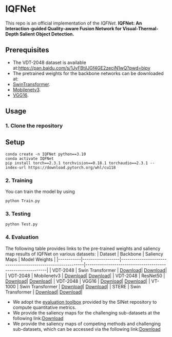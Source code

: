 # IQFNet

This repo is an official implementation of the *IQFNet*.
**IQFNet: An Interaction-guided Quality-aware Fusion Network for Visual-Thermal-Depth Salient Object Detection.**

## Prerequisites
- The VDT-2048 dataset is available at:https://pan.baidu.com/s/1JyFBtjlJGf4GE2zeciN1wQ?pwd=bipy
- The pretrained weights for the backbone networks can be downloaded at:
-  [SwinTransformer](https://pan.baidu.com/s/1lRKC_caVWzVuJwvVfsCWYg?pwd=3hj7).
-  [Mobilenetv3](https://pan.baidu.com/s/1PDAgND6AxwZHUFlkx2KOTg?pwd=a4c8).
-  [VGG16]([https://example.com](https://pan.baidu.com/s/1QA7IPUp2su2a9QXYiB4GBg?pwd=46ts)).

## Usage

### 1. Clone the repository
## Setup
```
conda create -n IQFNet python==3.10
conda activate IQFNet
pip install torch==2.3.1 torchvision==0.18.1 torchaudio==2.3.1 --index-url https://download.pytorch.org/whl/cu118
```
### 2. Training
You can train the model by using 
```
python Train.py
```

### 3. Testing
```
python Test.py
```

### 4. Evaluation
The following table provides links to the pre-trained weights and saliency map results of IQFNet on various datasets:
| Dataset   | Backbone         | Saliency Maps                                             | Model Weights                                             |
|-----------|------------------|------------------------------------------------------------|-----------------------------------------------------------|
| VDT-2048  | Swin Transformer | [Download](https://pan.baidu.com/s/1--DBZLCpAbmVfrUAvJWYlA?pwd=yj3x)| [Download](https://pan.baidu.com/s/1Girb29F6WxQzUjNU6jFn7w?pwd=k3qe)|
| VDT-2048  | Mobilenetv3 | [Download](https://pan.baidu.com/s/1vfkim20_eE0RuSCIEF-M4Q?pwd=52gy)| [Download](https://pan.baidu.com/s/1a9h2zVQ57YgwLUmbiSn-NA?pwd=tntu)|
| VDT-2048  | ResNet50 | [Download](https://pan.baidu.com/s/1xsTBJqFhzBvVuqxdbHXYzQ?pwd=sa3z)| [Download](https://pan.baidu.com/s/1chenHMyO0O7j222lBr6uSQ?pwd=ff5a)|
| VDT-2048  | VGG16 | [Download](https://pan.baidu.com/s/1YTexEdQafTuBkY9i2ZlV6Q?pwd=sdq9)| [Download](https://pan.baidu.com/s/1wbpEsHTMxZGXius10-f8jA?pwd=gqrx)|
| VT-1000   | Swin Transformer | [Download](https://pan.baidu.com/s/1WrnkoOb9tDaE70s8OG1T5A?pwd=7neg)| [Download](https://pan.baidu.com/s/1tcZq--z1XfFR0c9W4x8Zxg?pwd=c26d)|
| STERE     | Swin Transformer | [Download](https://pan.baidu.com/s/1RPSnHfArsmSD7SIUGxYTPw?pwd=yeze)| [Download](https://pan.baidu.com/s/1XffT92MN1RDXWMCovaruEw?pwd=jj6m)|


- We adopt the [evaluation toolbox](https://github.com/DengPingFan/SINet) provided by the SINet repository to compute quantitative metrics. 
- We provide the saliency maps for the challenging sub-datasets at the following link:[Download](https://pan.baidu.com/s/1--DBZLCpAbmVfrUAvJWYlA?pwd=yj3x)
- We provide the saliency maps of competing methods and challenging sub-datasets, which can be accessed via the following link:[Download](https://pan.baidu.com/s/1--DBZLCpAbmVfrUAvJWYlA?pwd=yj3x)


